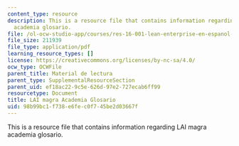 ```yaml
---
content_type: resource
description: This is a resource file that contains information regarding LAI magra
  academia glosario.
file: /ol-ocw-studio-app/courses/res-16-001-lean-enterprise-en-espanol-january-iap-2012/98b99bc1f738e6fec0f745be2d03667f_MITRES_16_001IAP12_Glosa.pdf
file_size: 211939
file_type: application/pdf
learning_resource_types: []
license: https://creativecommons.org/licenses/by-nc-sa/4.0/
ocw_type: OCWFile
parent_title: Material de lectura
parent_type: SupplementalResourceSection
parent_uid: ef18ac22-9c5e-626d-97e2-727ecab6ff99
resourcetype: Document
title: LAI magra Academia Glosario
uid: 98b99bc1-f738-e6fe-c0f7-45be2d03667f
---
```

This is a resource file that contains information regarding LAI magra academia glosario.
